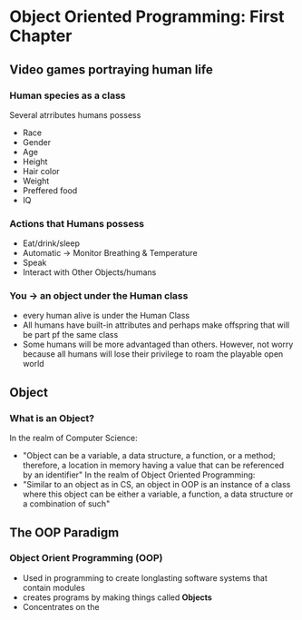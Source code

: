 # Object Oriented Programming: First Chapter
## Video games portraying human life 
### Human species as a class 
Several atrributes humans possess
+ Race
+ Gender
+ Age 
+ Height 
+ Hair color 
+ Weight 
+ Preffered food 
+ IQ
### Actions that Humans possess
+ Eat/drink/sleep
+ Automatic → Monitor Breathing & Temperature
+ Speak
+ Interact with Other Objects/humans
### You -> an object under the Human class
+ every human alive is under the Human Class
+ All humans have built-in attributes and perhaps make offspring that will be part pf the same class
+ Some humans will be more advantaged than others. However, not worry because all humans will lose their privilege to roam the playable open world 
## Object 
### What is an Object?
In the realm of Computer Science: 
+ "Object can be a variable, a data structure, a function, or a method; therefore, a location in memory having a value that can be referenced by an identifier"
In the realm of Object Oriented Programming:
+ "Similar to an object as in CS, an object in OOP is an instance of a class where this object can be either a variable, a function, a data structure or a combination of such"
## The OOP Paradigm 
### Object Orient Programming (OOP)
+ Used in programming to create longlasting software systems that contain modules 
+ creates programs by making things called **Objects**
+ Concentrates on the
